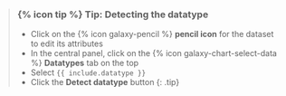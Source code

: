 > ### {% icon tip %} Tip: Detecting the datatype
> * Click on the {% icon galaxy-pencil %} **pencil icon** for the dataset to edit its attributes
> * In the central panel, click on the {% icon galaxy-chart-select-data %} **Datatypes** tab on the top
> * Select `{{ include.datatype }}`
> * Click the **Detect datatype** button
{: .tip}